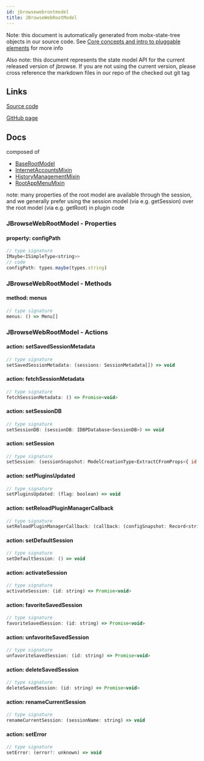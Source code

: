 ```yaml
---
id: jbrowsewebrootmodel
title: JBrowseWebRootModel
---
```


Note: this document is automatically generated from mobx-state-tree objects in
our source code. See
[Core concepts and intro to pluggable elements](/docs/developer_guide/) for more
info

Also note: this document represents the state model API for the current released
version of jbrowse. If you are not using the current version, please cross
reference the markdown files in our repo of the checked out git tag

## Links

[Source code](https://github.com/GMOD/jbrowse-components/blob/main/products/jbrowse-web/src/rootModel/rootModel.ts)

[GitHub page](https://github.com/GMOD/jbrowse-components/tree/main/website/docs/models/JBrowseWebRootModel.md)

## Docs

composed of

- [BaseRootModel](../baserootmodel)
- [InternetAccountsMixin](../internetaccountsmixin)
- [HistoryManagementMixin](../historymanagementmixin)
- [RootAppMenuMixin](../rootappmenumixin)

note: many properties of the root model are available through the session, and
we generally prefer using the session model (via e.g. getSession) over the root
model (via e.g. getRoot) in plugin code

### JBrowseWebRootModel - Properties

#### property: configPath

```js
// type signature
IMaybe<ISimpleType<string>>
// code
configPath: types.maybe(types.string)
```

### JBrowseWebRootModel - Methods

#### method: menus

```js
// type signature
menus: () => Menu[]
```

### JBrowseWebRootModel - Actions

#### action: setSavedSessionMetadata

```js
// type signature
setSavedSessionMetadata: (sessions: SessionMetadata[]) => void
```

#### action: fetchSessionMetadata

```js
// type signature
fetchSessionMetadata: () => Promise<void>
```

#### action: setSessionDB

```js
// type signature
setSessionDB: (sessionDB: IDBPDatabase<SessionDB>) => void
```

#### action: setSession

```js
// type signature
setSession: (sessionSnapshot: ModelCreationType<ExtractCFromProps<{ id: IOptionalIType<ISimpleType<string>, [undefined]>; name: ISimpleType<string>; margin: IType<number, number, number>; }>>) => void
```

#### action: setPluginsUpdated

```js
// type signature
setPluginsUpdated: (flag: boolean) => void
```

#### action: setReloadPluginManagerCallback

```js
// type signature
setReloadPluginManagerCallback: (callback: (configSnapshot: Record<string, unknown>, sessionSnapshot: Record<string, unknown>) => void) => void
```

#### action: setDefaultSession

```js
// type signature
setDefaultSession: () => void
```

#### action: activateSession

```js
// type signature
activateSession: (id: string) => Promise<void>
```

#### action: favoriteSavedSession

```js
// type signature
favoriteSavedSession: (id: string) => Promise<void>
```

#### action: unfavoriteSavedSession

```js
// type signature
unfavoriteSavedSession: (id: string) => Promise<void>
```

#### action: deleteSavedSession

```js
// type signature
deleteSavedSession: (id: string) => Promise<void>
```

#### action: renameCurrentSession

```js
// type signature
renameCurrentSession: (sessionName: string) => void
```

#### action: setError

```js
// type signature
setError: (error?: unknown) => void
```
